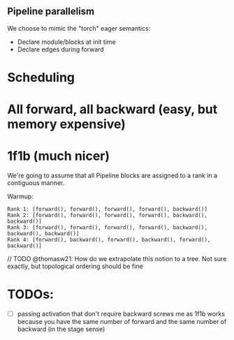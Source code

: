 ## Pipeline parallelism

We choose to mimic the "torch" eager semantics:
 - Declare module/blocks at init time
 - Declare edges during forward

# Scheduling

# All forward, all backward (easy, but memory expensive)

# 1f1b (much nicer)

We're going to assume that all Pipeline blocks are assigned to a rank in a contiguous manner.

Warmup:
```
Rank 1: [forward(), forward(), forward(), forward(), backward()]
Rank 2: [forward(), forward(), forward(), forward(), backward(), backward()]
Rank 3: [forward(), forward(), forward(), forward(), backward(), backward(), backward()]
Rank 4: [forward(), backward(), forward(), backward(), forward(), backward()]
```
// TODO @thomasw21: How do we extrapolate this notion to a tree. Not sure exactly, but topological ordering should be fine

# TODOs:

- [ ] passing activation that don't require backward screws me as 1f1b works because you have the same number of forward and the same number of backward (in the stage sense)
